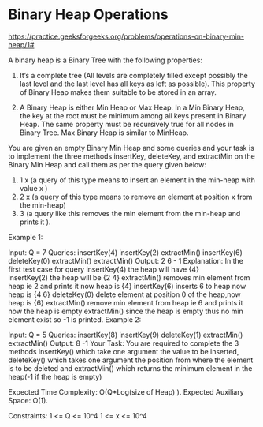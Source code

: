 # Binary Heap Operations


https://practice.geeksforgeeks.org/problems/operations-on-binary-min-heap/1#



A binary heap is a Binary Tree with the following properties:
1) It’s a complete tree (All levels are completely filled except possibly the last level and the last level has all keys as left as possible). This property of Binary Heap makes them suitable to be stored in an array.

2) A Binary Heap is either Min Heap or Max Heap. In a Min Binary Heap, the key at the root must be minimum among all keys present in Binary Heap. The same property must be recursively true for all nodes in Binary Tree. Max Binary Heap is similar to MinHeap.

You are given an empty Binary Min Heap and some queries and your task is to implement the three methods insertKey,  deleteKey,  and extractMin on the Binary Min Heap and call them as per the query given below:
1) 1  x  (a query of this type means to insert an element in the min-heap with value x )
2) 2  x  (a query of this type means to remove an element at position x from the min-heap)
3) 3  (a query like this removes the min element from the min-heap and prints it ).

Example 1:

Input:
Q = 7
Queries:
insertKey(4)
insertKey(2)
extractMin()
insertKey(6)
deleteKey(0)
extractMin()
extractMin()
Output: 2 6 - 1
Explanation: In the first test case for
query 
insertKey(4) the heap will have  {4}  
insertKey(2) the heap will be {2 4}
extractMin() removes min element from 
             heap ie 2 and prints it
             now heap is {4} 
insertKey(6) inserts 6 to heap now heap
             is {4 6}
deleteKey(0) delete element at position 0
             of the heap,now heap is {6}
extractMin() remove min element from heap
             ie 6 and prints it  now the
             heap is empty
extractMin() since the heap is empty thus
             no min element exist so -1
             is printed.
Example 2:

Input:
Q = 5
Queries:
insertKey(8)
insertKey(9)
deleteKey(1)
extractMin()
extractMin()
Output: 8 -1
Your Task:
You are required to complete the 3 methods insertKey() which take one argument the value to be inserted, deleteKey() which takes one argument the position from where the element is to be deleted and extractMin() which returns the minimum element in the heap(-1 if the heap is empty)

Expected Time Complexity: O(Q*Log(size of Heap) ).
Expected Auxiliary Space: O(1).

Constraints:
1 <= Q <= 10^4
1 <= x <= 10^4
